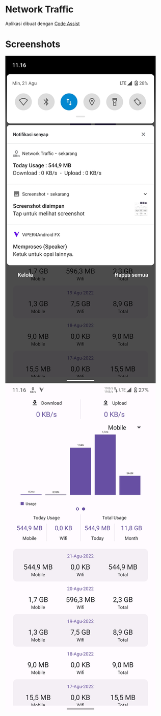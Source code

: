 # Network Traffic

  

 Aplikasi dibuat dengan [Code Assist](https://github.com/tyron12233/CodeAssist) 

  

 # Screenshots 

 ![Alt text](/image/1.png?raw=true)
 ![Alt text](/image/2.png?raw=true)
